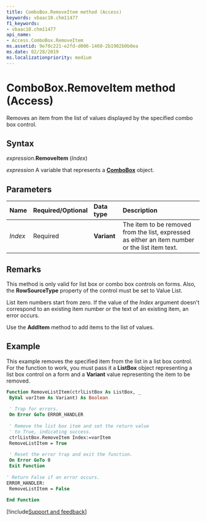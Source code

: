 ```yaml
---
title: ComboBox.RemoveItem method (Access)
keywords: vbaac10.chm11477
f1_keywords:
- vbaac10.chm11477
api_name:
- Access.ComboBox.RemoveItem
ms.assetid: 9e70c221-e2fd-d006-1460-2b1902b0b0ea
ms.date: 02/28/2019
ms.localizationpriority: medium
---
```



# ComboBox.RemoveItem method (Access)

Removes an item from the list of values displayed by the specified combo box control.


## Syntax

_expression_.**RemoveItem** (_Index_)

_expression_ A variable that represents a **[ComboBox](Access.ComboBox.md)** object.


## Parameters

|Name|Required/Optional|Data type|Description|
|:-----|:-----|:-----|:-----|
| _Index_|Required|**Variant**|The item to be removed from the list, expressed as either an item number or the list item text.|

## Remarks

This method is only valid for list box or combo box controls on forms. Also, the **RowSourceType** property of the control must be set to Value List.

List item numbers start from zero. If the value of the _Index_ argument doesn't correspond to an existing item number or the text of an existing item, an error occurs.

Use the **AddItem** method to add items to the list of values.


## Example

This example removes the specified item from the list in a list box control. For the function to work, you must pass it a **ListBox** object representing a list box control on a form and a **Variant** value representing the item to be removed.

```vb
Function RemoveListItem(ctrlListBox As ListBox, _ 
 ByVal varItem As Variant) As Boolean 
 
 ' Trap for errors. 
 On Error GoTo ERROR_HANDLER 
 
 ' Remove the list box item and set the return value 
 ' to True, indicating success. 
 ctrlListBox.RemoveItem Index:=varItem 
 RemoveListItem = True 
 
 ' Reset the error trap and exit the function. 
 On Error GoTo 0 
 Exit Function 
 
' Return False if an error occurs. 
ERROR_HANDLER: 
 RemoveListItem = False 
 
End Function
```




[!include[Support and feedback](~/includes/feedback-boilerplate.md)]

